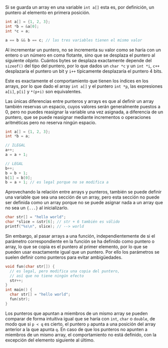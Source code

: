 
Si se guarda un array en una variable `int a[]` esta es, por definición, un puntero al elemento en primera posición.

```c
int a[] = {1, 2, 3};
int *b = &a[0];
int *c = a;

a == b && b == c; // las tres variables tienen el mismo valor
```

Al incrementar un puntero, no se incrementa su valor como se haría con un entero o un número en coma flotante, sino que se desplaza el puntero al siguiente *objeto*. Cuántos bytes se desplaza exactamente depende del `sizeof()` del tipo del puntero, por lo que dados un `char *c` y un `int *i`, `c++` desplazaría el puntero un bit y `i++` típicamente desplazaría el puntero 4 bits.

Este es exactamente el comportamiento que tienen los índices en los arrays, por lo que dado el array  `int a[]` y el puntero `int *p`, las expresiones `a[i]`, `p[i]` y `*(p+i)` son equivalentes.

Las únicas diferencias entre punteros y arrays es que al definir un array también reservas un espacio, cuyos valores serán generalmente puestos a 0, pero no puedes reasignar la variable una vez asignada, a diferencia de un puntero, que se puede reasignar mediante incrementos o operaciones aritméticas pero no reserva ningún espacio.

```c
int a[] = {1, 2, 3};
int *b = a;

// ILEGAL
a++;
a = a + 1;

// LEGAL
b++;
b = b + 1;
b[1] = b[0];
b = a + 1; // es legal porque no se modifica a
```

Aprovechando la relación entre arrays y punteros, también se puede definir una variable que sea una sección de un array, pero esta sección no puede ser definida como un array porque no se puede asignar nada a un array que no sea un `{...}` al inicializarlo.

```c
char str[] = "hello world";
char *slice = &str[6]; // str + 6 también es válido
printf("%s\n", slice); // --> world
```

Sin embargo, al pasar arrays a una función, independientemente de si el parámetro correspondiente en la función se ha definido como puntero o array, lo que se copia es el puntero al primer elemento, por lo que se pueden usar exactamente igual que un puntero. Por ello los parámetros se suelen definir como punteros para evitar ambigüedades.

```c
void fun(char str[]) {
  // es legal, pero modifica una copia del puntero,
  // así que no tiene ningún efecto
  str++;
}
int main() {
  char str[] = "hello world";
  fun(str);
}
```

Los punteros que apuntan a miembros de un mismo array se pueden comparar de forma intuitiva igual que se haría con `int`, `char` o `double`, de modo que si `p < q` es cierto, el puntero `p` apunta a una posición del array anterior a la que apunta `q`. En caso de que los punteros no apunten a miembros de un mismo array, el comportamiento no está definido, con la excepción del elemento siguiente al último.